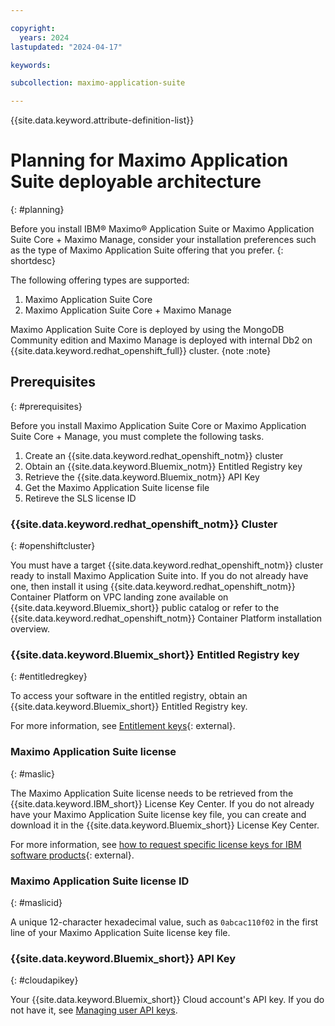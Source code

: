 ```yaml
---

copyright:
  years: 2024
lastupdated: "2024-04-17"

keywords:

subcollection: maximo-application-suite

---
```


{{site.data.keyword.attribute-definition-list}}

# Planning for Maximo Application Suite deployable architecture
{: #planning}

Before you install IBM® Maximo® Application Suite or Maximo Application Suite Core + Maximo Manage, consider your installation preferences such as the type of Maximo Application Suite offering that you prefer.
{: shortdesc}

The following offering types are supported:

1. Maximo Application Suite Core
1. Maximo Application Suite Core + Maximo Manage

Maximo Application Suite Core is deployed by using the MongoDB Community edition and Maximo Manage is deployed with internal Db2 on {{site.data.keyword.redhat_openshift_full}} cluster.
{note :note}

## Prerequisites
{: #prerequisites}

Before you install Maximo Application Suite Core or Maximo Application Suite Core + Manage, you must complete the following tasks.

1. Create an {{site.data.keyword.redhat_openshift_notm}} cluster
1. Obtain an {{site.data.keyword.Bluemix_notm}} Entitled Registry key
1. Retrieve the {{site.data.keyword.Bluemix_notm}} API Key
1. Get the Maximo Application Suite license file
1. Retireve the SLS license ID

### {{site.data.keyword.redhat_openshift_notm}} Cluster
{: #openshiftcluster}

You must have a target {{site.data.keyword.redhat_openshift_notm}} cluster ready to install Maximo Application Suite into.
If you do not already have one, then install it using {{site.data.keyword.redhat_openshift_notm}} Container Platform on VPC landing zone available on {{site.data.keyword.Bluemix_short}} public catalog or
refer to the {{site.data.keyword.redhat_openshift_notm}} Container Platform installation overview.

### {{site.data.keyword.Bluemix_short}} Entitled Registry key
{: #entitledregkey}

To access your software in the entitled registry, obtain an {{site.data.keyword.Bluemix_short}} Entitled Registry key.

For more information, see [Entitlement keys](https://myibm.ibm.com/products-services/containerlibrary){: external}.

### Maximo Application Suite license
{: #maslic}

The Maximo Application Suite license needs to be retrieved from the {{site.data.keyword.IBM_short}} License Key Center.
If you do not already have your Maximo Application Suite license key file, you can create and download it in the {{site.data.keyword.Bluemix_short}} License Key Center.

For more information, see [how to request specific license keys for IBM software products](https://licensing.subscribenet.com/control/ibmr/login){: external}.

### Maximo Application Suite license ID
{: #maslicid}

A unique 12-character hexadecimal value, such as `0abcac110f02` in the first line of your Maximo Application Suite license key file.

### {{site.data.keyword.Bluemix_short}} API Key
{: #cloudapikey}

Your {{site.data.keyword.Bluemix_short}} Cloud account's API key. If you do not have it, see
[Managing user API keys](/docs/account?topic=account-userapikey&interface=ui).
